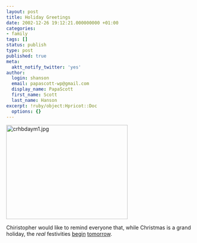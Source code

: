 ```yaml
---
layout: post
title: Holiday Greetings
date: 2002-12-26 19:12:21.000000000 +01:00
categories:
- family
tags: []
status: publish
type: post
published: true
meta:
  aktt_notify_twitter: 'yes'
author:
  login: shanson
  email: papascott-wp@gmail.com
  display_name: PapaScott
  first_name: Scott
  last_name: Hanson
excerpt: !ruby/object:Hpricot::Doc
  options: {}
---
```

<p><img alt="crhbdaym1.jpg" src="https://www.papascott.de/wordpress/wp-content/uploads/2002/12/crhbdaym1.jpg" width="325" height="253" border="0" /></p>
<p>Chiristopher would like to remind everyone that, while Christmas is a grand holiday, the <em>real</em> festivities <a href="/1999/12/26">begin</a> <a href="/1999/12/27">tomorrow</a>.</p>
